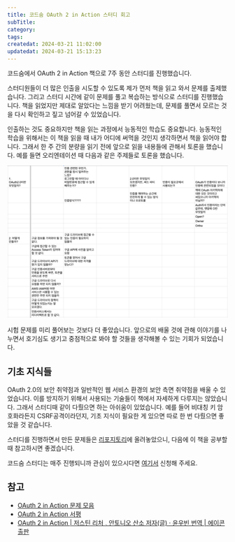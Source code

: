 ```yaml
---
title: 코드숨 OAuth 2 in Action 스터디 회고
subTitle:
category:
tags:
createdat: 2024-03-21 11:02:00
updatedat: 2024-03-21 15:13:23
---
```


코드숨에서 OAuth 2 in Action 책으로 7주 동안 스터디를 진행했습니다.  

스터디원들이 더 많은 인출을 시도할 수 있도록 제가 먼저 책을 읽고 와서 문제를
출제했습니다. 그리고 스터디 시간에 같이 문제를 풀고 복습하는 방식으로 스터디를
진행했습니다. 책을 읽었지만 제대로 알았다는 느낌을 받기 어려웠는데, 문제를
풀면서 모르는 것을 다시 확인하고 짚고 넘어갈 수 있었습니다.  

인출하는 것도 중요하지만 책을 읽는 과정에서 능동적인 학습도 중요합니다. 능동적인
학습을 위해서는 이 책을 읽을 때 내가 어디에 써먹을 것인지 생각하면서 책을 읽어야
합니다. 그래서 한 주 간의 분량을 읽기 전에 앞으로 읽을 내용들에 관해서 토론을
했습니다. 예를 들면 오리엔테이션 때 다음과 같은 주제들로 토론을 했습니다.

![토론 사진](/images/retrospective/codesoom/oauth2-in-action/discussion.png)

시험 문제를 미리 풀어보는 것보다 더 좋았습니다. 앞으로의 배울 것에 관해 이야기를
나누면서 호기심도 생기고 중점적으로 봐야 할 것들을 생각해볼 수 있는 기회가 되었습니다.

## 기초 지식들

OAuth 2.0의 보안 취약점과 일반적인 웹 서비스 환경의 보안 측면 취약점을 배울 수
있었습니다. 이를 방지하기 위해서 사용되는 기술들이 책에서 자세하게 다루지는
않았습니다. 그래서 스터디때 같이 다뤘으면 하는 아쉬움이 있었습니다. 예를 들어
비대칭 키 암호화라든지 CSRF공격이라던지, 기초 지식이 필요한 게 있으면 따로 한 번
다뤘으면 좋았을 것 같습니다.

스터디를 진행하면서 만든 문제들은 [리포지토리](https://github.com/codesoom/oauth2-in-action)에 올려놓았으니, 다음에
이 책을 공부할 때 참고하시면 좋겠습니다.  

코드숨 스터디는 매주 진행되니까 관심이 있으시다면 [여기서](https://www.codesoom.com/courses/soomtudy) 신청해 주세요.

## 참고

- [OAuth 2 in Action 문제 모음](https://github.com/codesoom/oauth2-in-action)
- [OAuth 2 in Action 서평](https://hannut91.github.io/blogs/books/oauth2-in-action)
- [OAuth 2 in Action \| 저스틴 리처 , 안토니오 산소 저자(글) · 윤우빈 번역 \|
  에이콘출판](https://product.kyobobook.co.kr/detail/S000001804662)
